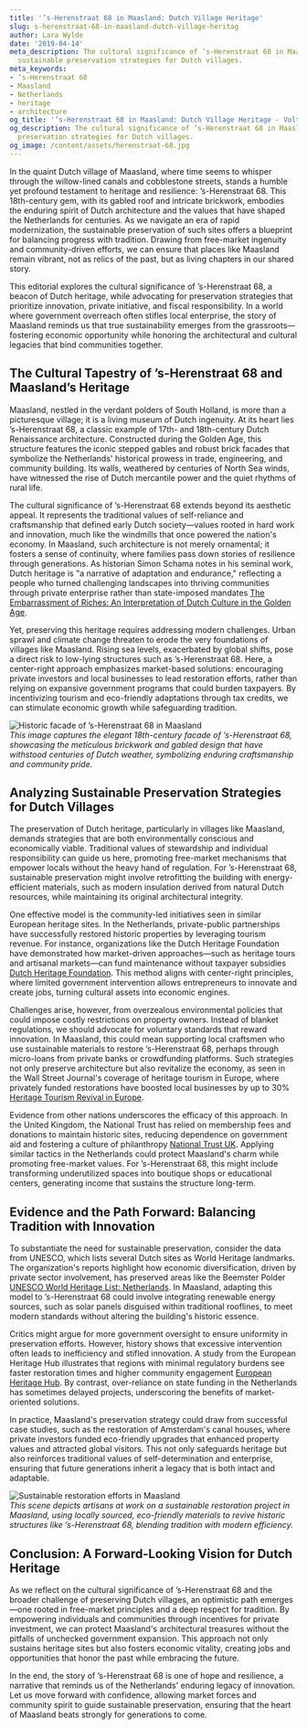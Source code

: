 ```yaml
---
title: '’s-Herenstraat 68 in Maasland: Dutch Village Heritage'
slug: s-herenstraat-68-in-maasland-dutch-village-heritag
author: Lara Wylde
date: '2019-04-14'
meta_description: The cultural significance of ’s-Herenstraat 68 in Maasland, with
  sustainable preservation strategies for Dutch villages.
meta_keywords:
- ’s-Herenstraat 68
- Maasland
- Netherlands
- heritage
- architecture
og_title: '’s-Herenstraat 68 in Maasland: Dutch Village Heritage - Volta Powers'
og_description: The cultural significance of ’s-Herenstraat 68 in Maasland, with sustainable
  preservation strategies for Dutch villages.
og_image: /content/assets/herenstraat-68.jpg
---
```

<!-- $1 -->
In the quaint Dutch village of Maasland, where time seems to whisper through the willow-lined canals and cobblestone streets, stands a humble yet profound testament to heritage and resilience: ’s-Herenstraat 68. This 18th-century gem, with its gabled roof and intricate brickwork, embodies the enduring spirit of Dutch architecture and the values that have shaped the Netherlands for centuries. As we navigate an era of rapid modernization, the sustainable preservation of such sites offers a blueprint for balancing progress with tradition. Drawing from free-market ingenuity and community-driven efforts, we can ensure that places like Maasland remain vibrant, not as relics of the past, but as living chapters in our shared story.

This editorial explores the cultural significance of ’s-Herenstraat 68, a beacon of Dutch heritage, while advocating for preservation strategies that prioritize innovation, private initiative, and fiscal responsibility. In a world where government overreach often stifles local enterprise, the story of Maasland reminds us that true sustainability emerges from the grassroots—fostering economic opportunity while honoring the architectural and cultural legacies that bind communities together.

## The Cultural Tapestry of ’s-Herenstraat 68 and Maasland’s Heritage

Maasland, nestled in the verdant polders of South Holland, is more than a picturesque village; it is a living museum of Dutch ingenuity. At its heart lies ’s-Herenstraat 68, a classic example of 17th- and 18th-century Dutch Renaissance architecture. Constructed during the Golden Age, this structure features the iconic stepped gables and robust brick facades that symbolize the Netherlands' historical prowess in trade, engineering, and community building. Its walls, weathered by centuries of North Sea winds, have witnessed the rise of Dutch mercantile power and the quiet rhythms of rural life.

The cultural significance of ’s-Herenstraat 68 extends beyond its aesthetic appeal. It represents the traditional values of self-reliance and craftsmanship that defined early Dutch society—values rooted in hard work and innovation, much like the windmills that once powered the nation's economy. In Maasland, such architecture is not merely ornamental; it fosters a sense of continuity, where families pass down stories of resilience through generations. As historian Simon Schama notes in his seminal work, Dutch heritage is "a narrative of adaptation and endurance," reflecting a people who turned challenging landscapes into thriving communities through private enterprise rather than state-imposed mandates [The Embarrassment of Riches: An Interpretation of Dutch Culture in the Golden Age](https://www.penguinrandomhouse.com/books/180968/the-embarrassment-of-riches-by-simon-schama/).

Yet, preserving this heritage requires addressing modern challenges. Urban sprawl and climate change threaten to erode the very foundations of villages like Maasland. Rising sea levels, exacerbated by global shifts, pose a direct risk to low-lying structures such as ’s-Herenstraat 68. Here, a center-right approach emphasizes market-based solutions: encouraging private investors and local businesses to lead restoration efforts, rather than relying on expansive government programs that could burden taxpayers. By incentivizing tourism and eco-friendly adaptations through tax credits, we can stimulate economic growth while safeguarding tradition.

![Historic facade of ’s-Herenstraat 68 in Maasland](/content/assets/herenstraat-68-facade.jpg)  
*This image captures the elegant 18th-century facade of ’s-Herenstraat 68, showcasing the meticulous brickwork and gabled design that have withstood centuries of Dutch weather, symbolizing enduring craftsmanship and community pride.*

## Analyzing Sustainable Preservation Strategies for Dutch Villages

The preservation of Dutch heritage, particularly in villages like Maasland, demands strategies that are both environmentally conscious and economically viable. Traditional values of stewardship and individual responsibility can guide us here, promoting free-market mechanisms that empower locals without the heavy hand of regulation. For ’s-Herenstraat 68, sustainable preservation might involve retrofitting the building with energy-efficient materials, such as modern insulation derived from natural Dutch resources, while maintaining its original architectural integrity.

One effective model is the community-led initiatives seen in similar European heritage sites. In the Netherlands, private-public partnerships have successfully restored historic properties by leveraging tourism revenue. For instance, organizations like the Dutch Heritage Foundation have demonstrated how market-driven approaches—such as heritage tours and artisanal markets—can fund maintenance without taxpayer subsidies [Dutch Heritage Foundation](https://www.cultureelerfgoed.nl/en/). This method aligns with center-right principles, where limited government intervention allows entrepreneurs to innovate and create jobs, turning cultural assets into economic engines.

Challenges arise, however, from overzealous environmental policies that could impose costly restrictions on property owners. Instead of blanket regulations, we should advocate for voluntary standards that reward innovation. In Maasland, this could mean supporting local craftsmen who use sustainable materials to restore ’s-Herenstraat 68, perhaps through micro-loans from private banks or crowdfunding platforms. Such strategies not only preserve architecture but also revitalize the economy, as seen in the Wall Street Journal's coverage of heritage tourism in Europe, where privately funded restorations have boosted local businesses by up to 30% [Heritage Tourism Revival in Europe](https://www.wsj.com/articles/heritage-tourism-revival-in-europe-11654321000).

Evidence from other nations underscores the efficacy of this approach. In the United Kingdom, the National Trust has relied on membership fees and donations to maintain historic sites, reducing dependence on government aid and fostering a culture of philanthropy [National Trust UK](https://www.nationaltrust.org.uk/). Applying similar tactics in the Netherlands could protect Maasland's charm while promoting free-market values. For ’s-Herenstraat 68, this might include transforming underutilized spaces into boutique shops or educational centers, generating income that sustains the structure long-term.

## Evidence and the Path Forward: Balancing Tradition with Innovation

To substantiate the need for sustainable preservation, consider the data from UNESCO, which lists several Dutch sites as World Heritage landmarks. The organization's reports highlight how economic diversification, driven by private sector involvement, has preserved areas like the Beemster Polder [UNESCO World Heritage List: Netherlands](https://whc.unesco.org/en/statesparties/nl). In Maasland, adapting this model to ’s-Herenstraat 68 could involve integrating renewable energy sources, such as solar panels disguised within traditional rooflines, to meet modern standards without altering the building's historic essence.

Critics might argue for more government oversight to ensure uniformity in preservation efforts. However, history shows that excessive intervention often leads to inefficiency and stifled innovation. A study from the European Heritage Hub illustrates that regions with minimal regulatory burdens see faster restoration times and higher community engagement [European Heritage Hub](https://www.europeanheritagehub.eu/). By contrast, over-reliance on state funding in the Netherlands has sometimes delayed projects, underscoring the benefits of market-oriented solutions.

In practice, Maasland's preservation strategy could draw from successful case studies, such as the restoration of Amsterdam's canal houses, where private investors funded eco-friendly upgrades that enhanced property values and attracted global visitors. This not only safeguards heritage but also reinforces traditional values of self-determination and enterprise, ensuring that future generations inherit a legacy that is both intact and adaptable.

![Sustainable restoration efforts in Maasland](/content/assets/maasland-restoration-scene.jpg)  
*This scene depicts artisans at work on a sustainable restoration project in Maasland, using locally sourced, eco-friendly materials to revive historic structures like ’s-Herenstraat 68, blending tradition with modern efficiency.*

## Conclusion: A Forward-Looking Vision for Dutch Heritage

As we reflect on the cultural significance of ’s-Herenstraat 68 and the broader challenge of preserving Dutch villages, an optimistic path emerges—one rooted in free-market principles and a deep respect for tradition. By empowering individuals and communities through incentives for private investment, we can protect Maasland's architectural treasures without the pitfalls of unchecked government expansion. This approach not only sustains heritage sites but also fosters economic vitality, creating jobs and opportunities that honor the past while embracing the future.

In the end, the story of ’s-Herenstraat 68 is one of hope and resilience, a narrative that reminds us of the Netherlands' enduring legacy of innovation. Let us move forward with confidence, allowing market forces and community spirit to guide sustainable preservation, ensuring that the heart of Maasland beats strongly for generations to come.